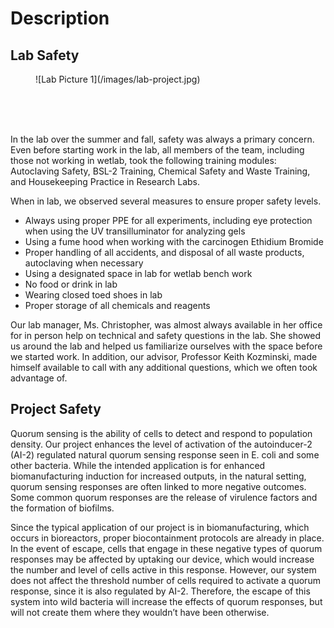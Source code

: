 # Description 

<!-- SHOULD INCLUDE PICTURES OF LAB -->

## Lab Safety

<!-- <figure> -->
<!-- ![Lab Picture 1](/images/IMG_20181012_170520.jpg) -->
<!-- </figure> -->

<figure>
![Lab Picture 1](/images/lab-project.jpg)
</figure>

<br>
<br>
<br>

In the lab over the summer and fall, safety was always a primary concern. Even before starting work in the lab, all members of the team, including those not working in wetlab, took the following training modules: Autoclaving Safety, BSL-2 Training, Chemical Safety and Waste Training, and Housekeeping Practice in Research Labs. 

When in lab, we observed several measures to ensure proper safety levels.
- Always using proper PPE for all experiments, including eye protection when using the UV transilluminator for analyzing gels
- Using a fume hood when working with the carcinogen Ethidium Bromide
- Proper handling of all accidents, and disposal of all waste products, autoclaving when necessary
- Using a designated space in lab for wetlab bench work
- No food or drink in lab
- Wearing closed toed shoes in lab
- Proper storage of all chemicals and reagents

Our lab manager, Ms. Christopher, was almost always available in her office for in person help on technical and safety questions in the lab. She showed us around the lab and helped us familiarize ourselves with the space before we started work. In addition, our advisor, Professor Keith Kozminski, made himself available to call with any additional questions, which we often took advantage of.

## Project Safety

Quorum sensing is the ability of cells to detect and respond to population density. Our project enhances the level of activation of the autoinducer-2 (AI-2) regulated natural quorum sensing response seen in E. coli and some other bacteria. While the intended application is for enhanced biomanufacturing induction for increased outputs, in the natural setting, quorum sensing responses are often linked to more negative outcomes. Some common quorum responses are the release of virulence factors and the formation of biofilms. 

Since the typical application of our project is in biomanufacturing, which occurs in bioreactors, proper biocontainment protocols are already in place. In the event of escape, cells that engage in these negative types of quorum responses may be affected by uptaking our device, which would increase the number and level of cells active in this response. However, our system does not affect the threshold number of cells required to activate a quorum response, since it is also regulated by AI-2. Therefore, the escape of this system into wild bacteria will increase the effects of quorum responses, but will not create them where they wouldn’t have been otherwise.
